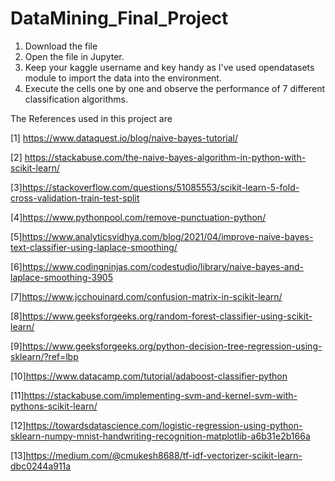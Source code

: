 # DataMining_Final_Project

1. Download the file
2. Open the file in Jupyter.
3. Keep your kaggle username and key handy as I've used opendatasets module to import the data into the environment.
4. Execute the cells one by one and observe the performance of 7 different classification algorithms.


The References used in this project are 

[1] https://www.dataquest.io/blog/naive-bayes-tutorial/ 

[2] https://stackabuse.com/the-naive-bayes-algorithm-in-python-with-scikit-learn/ 

[3]https://stackoverflow.com/questions/51085553/scikit-learn-5-fold-cross-validation-train-test-split 

[4]https://www.pythonpool.com/remove-punctuation-python/ 

[5]https://www.analyticsvidhya.com/blog/2021/04/improve-naive-bayes-text-classifier-using-laplace-smoothing/ 

[6]https://www.codingninjas.com/codestudio/library/naive-bayes-and-laplace-smoothing-3905 

[7]https://www.jcchouinard.com/confusion-matrix-in-scikit-learn/

[8]https://www.geeksforgeeks.org/random-forest-classifier-using-scikit-learn/

[9]https://www.geeksforgeeks.org/python-decision-tree-regression-using-sklearn/?ref=lbp

[10]https://www.datacamp.com/tutorial/adaboost-classifier-python

[11]https://stackabuse.com/implementing-svm-and-kernel-svm-with-pythons-scikit-learn/

[12]https://towardsdatascience.com/logistic-regression-using-python-sklearn-numpy-mnist-handwriting-recognition-matplotlib-a6b31e2b166a

[13]https://medium.com/@cmukesh8688/tf-idf-vectorizer-scikit-learn-dbc0244a911a 
